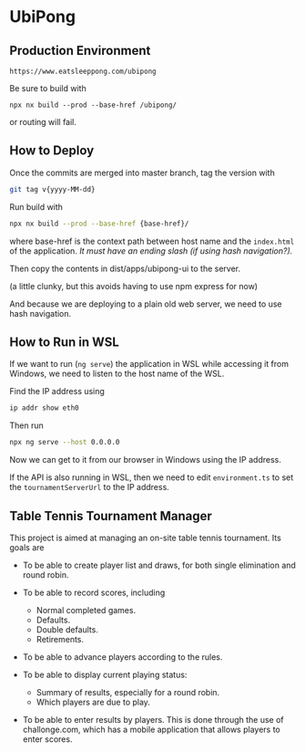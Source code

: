 UbiPong
=======

## Production Environment

```
https://www.eatsleeppong.com/ubipong
```

Be sure to build with

```
npx nx build --prod --base-href /ubipong/
```

or routing will fail.

## How to Deploy

Once the commits are merged into master branch, tag the version with

```bash
git tag v{yyyy-MM-dd}
```

Run build with

```bash
npx nx build --prod --base-href {base-href}/
```

where base-href is the context path between host name and the `index.html` of the application.  _It must have an ending slash (if using hash navigation?)._

Then copy the contents in dist/apps/ubipong-ui to the server.

(a little clunky, but this avoids having to use npm express for now)

And because we are deploying to a plain old web server, we need to use
hash navigation.

## How to Run in WSL

If we want to run (`ng serve`) the application in WSL while accessing it from Windows, we need to listen to the host name of the WSL.

Find the IP address using

```bash
ip addr show eth0
```

Then run

```bash
npx ng serve --host 0.0.0.0
```

Now we can get to it from our browser in Windows using the IP address.

If the API is also running in WSL, then we need to edit `environment.ts` to set the `tournamentServerUrl` to the IP address.



## Table Tennis Tournament Manager

This project is aimed at managing an on-site table tennis tournament.  Its goals are

- To be able to create player list and draws, for both single elimination and round robin.

- To be able to record scores, including

  - Normal completed games.
  - Defaults.
  - Double defaults.
  - Retirements.

- To be able to advance players according to the rules.

- To be able to display current playing status:

  - Summary of results, especially for a round robin.
  - Which players are due to play.

- To be able to enter results by players.  This is done through the use of
  challonge.com, which has a mobile application that allows players to enter
  scores.
